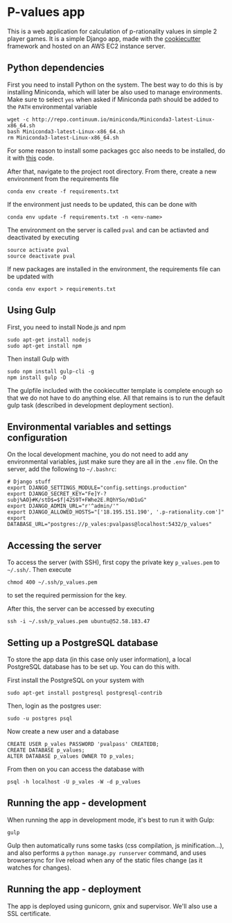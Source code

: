 # P-values app

This is a web application for calculation of p-rationality values in simple 2 player games. It is a simple Django app, made with the [cookiecutter](https://github.com/pydanny/cookiecutter-django) framework and hosted on an AWS EC2 instance server.

## Python dependencies

First you need to install Python on the system. The best way to do this is by installing Miniconda, which will later be also used to manage environments. Make sure to select `yes` when asked if Miniconda path should be added to the `PATH` environmental variable

```
wget -c http://repo.continuum.io/miniconda/Miniconda3-latest-Linux-x86_64.sh
bash Miniconda3-latest-Linux-x86_64.sh
rm Miniconda3-latest-Linux-x86_64.sh
```

For some reason to install some packages gcc also needs to be installed, do it with [this](https://gist.github.com/application2000/73fd6f4bf1be6600a2cf9f56315a2d91#gistcomment-2119543) code.

After that, navigate to the project root directory. From there, create a new environment from the requirements file
```
conda env create -f requirements.txt
```
If the environment just needs to be updated, this can be done with
```
conda env update -f requirements.txt -n <env-name>
```

The environment on the server is called `pval` and can be actiavted and deactivated by executing
```
source activate pval
source deactivate pval
```

If new packages are installed in the environment, the requirements file can be updated with
```
conda env export > requirements.txt
```

## Using Gulp

First, you need to install Node.js and npm
```
sudo apt-get install nodejs
sudo apt-get install npm
```

Then install Gulp with
```
sudo npm install gulp-cli -g
npm install gulp -D
```

The gulpfile included with the cookiecutter template is complete enough so that we do not have to do anything else. All that remains is to run the default gulp task (described in development deployment section).

## Environmental variables and settings configuration
On the local development machine, you do not need to add any environmental variables, just make sure they are all in the `.env` file. On the server, add the following to `~/.bashrc`:
```
# Django stuff
export DJANGO_SETTINGS_MODULE="config.settings.production"
export DJANGO_SECRET_KEY="Fe]Y-?subj%AO}#K/stD$=$f|42S9T+FWhe2E.RQhYSo/mD1uG"
export DJANGO_ADMIN_URL="r'^admin/'"
export DJANGO_ALLOWED_HOSTS="['18.195.151.190', '.p-rationality.com']"
export DATABASE_URL="postgres://p_vales:pvalpass@localhost:5432/p_values"
```

## Accessing the server

To access the server (with SSH), first copy the private key `p_values.pem` to `~/.ssh/`. Then execute
```
chmod 400 ~/.ssh/p_values.pem
```
to set the required permission for the key.

After this, the server can be accessed by executing
```
ssh -i ~/.ssh/p_values.pem ubuntu@52.58.183.47
```

## Setting up a PostgreSQL database
To store the app data (in this case only user information), a local PostgreSQL database has to be set up. You can do this with.

First install the PostgreSQL on your system with
```
sudo apt-get install postgresql postgresql-contrib
```

Then, login as the postgres user:
```
sudo -u postgres psql
```

Now create a new user and a database
```
CREATE USER p_vales PASSWORD 'pvalpass' CREATEDB;
CREATE DATABASE p_values;
ALTER DATABASE p_values OWNER TO p_vales;
```

From then on you can access the database with
```
psql -h localhost -U p_vales -W -d p_values
```

## Running the app - development
When running the app in development mode, it's best to run it with Gulp:
```
gulp
```

Gulp then automatically runs some tasks (css compilation, js minification...), and also performs a `python manage.py runserver` command, and uses browsersync for live reload when any of the static files change (as it watches for changes).

## Running the app - deployment
The app is deployed using gunicorn, gnix and supervisor. We'll also use a SSL certificate.
